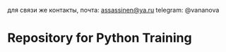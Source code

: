 для связи же контакты,
почта: assassinen@ya.ru
telegram: @vananova
# Repository for Python Training
